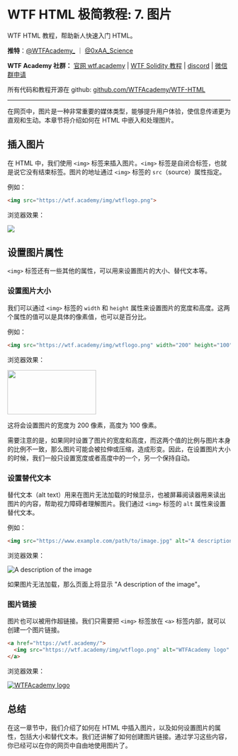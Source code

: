 # WTF HTML 极简教程: 7. 图片

WTF HTML 教程，帮助新人快速入门 HTML。

**推特**：[@WTFAcademy_](https://twitter.com/WTFAcademy_) ｜ [@0xAA_Science](https://twitter.com/0xAA_Science)

**WTF Academy 社群：** [官网 wtf.academy](https://wtf.academy) | [WTF Solidity 教程](https://github.com/AmazingAng/WTFSolidity) | [discord](https://discord.wtf.academy) | [微信群申请](https://docs.google.com/forms/d/e/1FAIpQLSe4KGT8Sh6sJ7hedQRuIYirOoZK_85miz3dw7vA1-YjodgJ-A/viewform?usp=sf_link)

所有代码和教程开源在 github: [github.com/WTFAcademy/WTF-HTML](https://github.com/WTFAcademy/WTF-HTML)

---

在网页中，图片是一种非常重要的媒体类型，能够提升用户体验，使信息传递更为直观和生动。本章节将介绍如何在 HTML 中嵌入和处理图片。

## 插入图片

在 HTML 中，我们使用 `<img>` 标签来插入图片。`<img>` 标签是自闭合标签，也就是说它没有结束标签。图片的地址通过 `<img>` 标签的 `src`（source）属性指定。

例如：

```html
<img src="https://wtf.academy/img/wtflogo.png">
```

浏览器效果：

<img src="https://wtf.academy/img/wtflogo.png">

## 设置图片属性

`<img>` 标签还有一些其他的属性，可以用来设置图片的大小、替代文本等。

### 设置图片大小

我们可以通过 `<img>` 标签的 `width` 和 `height` 属性来设置图片的宽度和高度。这两个属性的值可以是具体的像素值，也可以是百分比。

例如：

```html
<img src="https://wtf.academy/img/wtflogo.png" width="200" height="100">
```

浏览器效果：

<img src="https://wtf.academy/img/wtflogo.png" width="200" height="100">


这将会设置图片的宽度为 200 像素，高度为 100 像素。

需要注意的是，如果同时设置了图片的宽度和高度，而这两个值的比例与图片本身的比例不一致，那么图片可能会被拉伸或压缩，造成形变。因此，在设置图片大小的时候，我们一般只设置宽度或者高度中的一个，另一个保持自动。

### 设置替代文本

替代文本（alt text）用来在图片无法加载的时候显示，也被屏幕阅读器用来读出图片的内容，帮助视力障碍者理解图片。我们通过 `<img>` 标签的 `alt` 属性来设置替代文本。

例如：

```html
<img src="https://www.example.com/path/to/image.jpg" alt="A description of the image">
```

浏览器效果：

<img src="https://www.example.com/path/to/image.jpg" alt="A description of the image">


如果图片无法加载，那么页面上将显示 "A description of the image"。


### 图片链接

图片也可以被用作超链接。我们只需要把 `<img>` 标签放在 `<a>` 标签内部，就可以创建一个图片链接。

```html
<a href="https://wtf.academy/">
  <img src="https://wtf.academy/img/wtflogo.png" alt="WTFAcademy logo" />
</a>
```

浏览器效果：

<a href="https://wtf.academy/">
  <img src="https://wtf.academy/img/wtflogo.png" alt="WTFAcademy logo" />
</a>

## 总结

在这一章节中，我们介绍了如何在 HTML 中插入图片，以及如何设置图片的属性，包括大小和替代文本。我们还讲解了如何创建图片链接。通过学习这些内容，你已经可以在你的网页中自由地使用图片了。